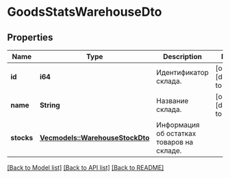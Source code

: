# GoodsStatsWarehouseDto

## Properties
Name | Type | Description | Notes
------------ | ------------- | ------------- | -------------
**id** | **i64** | Идентификатор склада. | [optional] [default to None]
**name** | **String** | Название склада. | [optional] [default to None]
**stocks** | [**Vec<models::WarehouseStockDto>**](WarehouseStockDTO.md) | Информация об остатках товаров на складе. | 

[[Back to Model list]](../README.md#documentation-for-models) [[Back to API list]](../README.md#documentation-for-api-endpoints) [[Back to README]](../README.md)


